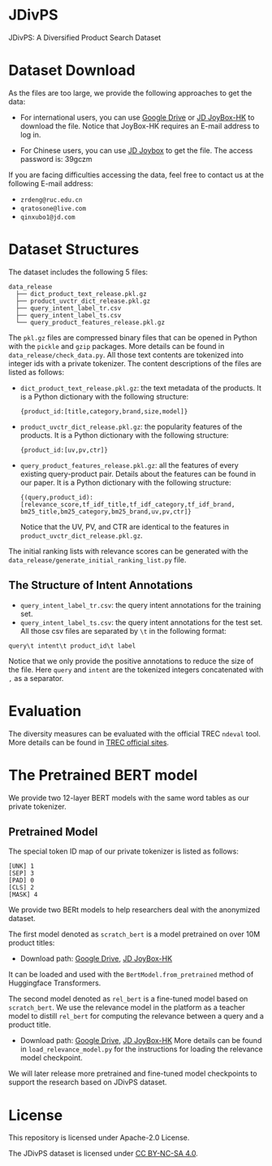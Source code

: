 # JDivPS
JDivPS: A Diversified Product Search Dataset
# Dataset Download
As the files are too large, we provide the following approaches to get the data:
- For international users, you can use [Google Drive](https://drive.google.com/file/d/197xROnc7lpGiJy0Y7UkQCzhesD6ZKCy-/view?usp=sharing) or [JD JoyBox-HK](https://3.cn/fCUv-kM) to download the file. Notice that JoyBox-HK requires an E-mail address to log in.

- For Chinese users, you can use [JD Joybox](http://box.jd.com/sharedInfo/E4B795CDC285F016A2FADAC4C83BA8D2) to get the file. The access password is: 39gczm

If you are facing difficulties accessing the data, feel free to contact us at the following E-mail address:
- `zrdeng@ruc.edu.cn`
- `qratosone@live.com`
- `qinxubo1@jd.com`

# Dataset Structures
The dataset includes the following 5 files:
```
data_release
  ├── dict_product_text_release.pkl.gz
  ├── product_uvctr_dict_release.pkl.gz
  ├── query_intent_label_tr.csv
  ├── query_intent_label_ts.csv
  └── query_product_features_release.pkl.gz
```
The `pkl.gz` files are compressed binary files that can be opened in Python with the `pickle` and `gzip` packages. More details can be found in `data_release/check_data.py`. All those text contents are tokenized into integer ids with a private tokenizer. The content descriptions of the files are listed as follows:
- `dict_product_text_release.pkl.gz`: the text metadata of the products. It is a Python dictionary with the following structure:
  ```
  {product_id:[title,category,brand,size,model]}
  ```
- `product_uvctr_dict_release.pkl.gz`: the popularity features of the products. It is a Python dictionary with the following structure:
  ```
  {product_id:[uv,pv,ctr]}
  ```
- `query_product_features_release.pkl.gz`: all the features of every existing query-product pair. Details about the features can be found in our paper. It is a Python dictionary with the following structure:
  ```
  {(query,product_id):[relevance_score,tf_idf_title,tf_idf_category,tf_idf_brand, bm25_title,bm25_category,bm25_brand,uv,pv,ctr]}
  ```
  Notice that the UV, PV, and CTR are identical to the features in `product_uvctr_dict_release.pkl.gz`.

The initial ranking lists with relevance scores can be generated with the `data_release/generate_initial_ranking_list.py` file.

## The Structure of Intent Annotations
- `query_intent_label_tr.csv`: the query intent annotations for the training set.
- `query_intent_label_ts.csv`: the query intent annotations for the test set. 
All those csv files are separated by `\t` in the following format:
```
query\t intent\t product_id\t label
```
Notice that we only provide the positive annotations to reduce the size of the file. Here `query` and `intent` are the tokenized integers concatenated with `,` as a separator.

# Evaluation
The diversity measures can be evaluated with the official TREC `ndeval` tool. More details can be found in [TREC official sites](https://trec.nist.gov/data/web09.html).

# The Pretrained BERT model
We provide two 12-layer BERT models with the same word tables as our private tokenizer. 

## Pretrained Model
The special token ID map of our private tokenizer is listed as follows:
```
[UNK] 1
[SEP] 3
[PAD] 0
[CLS] 2
[MASK] 4
```
We provide two BERt models to help researchers deal with the anonymized dataset.

The first model denoted as `scratch_bert` is a model pretrained on over 10M product titles:
- Download path: [Google Drive](https://drive.google.com/file/d/1Nuz5vbrFyPS7Cqu4r-4PyO4T7iYUuuHs/view?usp=sharing), [JD JoyBox-HK](https://3.cn/fDb-mx6)

It can be loaded and used with the `BertModel.from_pretrained` method of Huggingface Transformers.

The second model denoted as `rel_bert` is a fine-tuned model based on `scratch_bert`. We use the relevance model in the platform as a teacher model to distill `rel_bert` for computing the relevance between a query and a product title.
- Download path: [Google Drive](https://drive.google.com/file/d/1Yjw1wmsJ6Wul1YQbBd5aIpWyLihze55A/view?usp=sharing), [JD JoyBox-HK](https://creativecommons.org/licenses/by-nc-sa/4.0/)
More details can be found in `load_relevance_model.py` for the instructions for loading the relevance model checkpoint.


We will later release more pretrained and fine-tuned model checkpoints to support the research based on JDivPS dataset.

# License
This repository is licensed under Apache-2.0 License.

The JDivPS dataset is licensed under [CC BY-NC-SA 4.0](https://creativecommons.org/licenses/by-nc-sa/4.0/).
